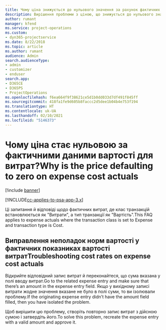 ```yaml
---
title: Чому ціна знижується до нульового значення за рахунок фактичних показників вартості витрат?
description: Вирішення проблеми з ціною, що знижується до нульового значення за рахунок фактичних показників вартості витрат.
author: rumant
manager: kfend
ms.service: project-operations
ms.custom:
- dyn365-projectservice
ms.date: 8/22/2018
ms.topic: article
ms.author: rumant
audience: Admin
search.audienceType:
- admin
- customizer
- enduser
search.app:
- D365CE
- D365PS
- ProjectOperations
ms.openlocfilehash: f6ea664f9f38621ce5d1b0dd033d7df491f845ff
ms.sourcegitcommit: 418fa1fe9d605b8faccc2d5dee1b04b4e753f194
ms.translationtype: HT
ms.contentlocale: uk-UA
ms.lasthandoff: 02/10/2021
ms.locfileid: "5146373"
---
```

# <a name="why-is-the-price-defaulting-to-zero-on-expense-cost-actuals"></a><span data-ttu-id="790fc-103">Чому ціна стає нульовою за фактичними даними вартості для витрат?</span><span class="sxs-lookup"><span data-stu-id="790fc-103">Why is the price defaulting to zero on expense cost actuals</span></span>

[!include [banner](../includes/psa-now-project-operations.md)]

[!INCLUDE[cc-applies-to-psa-app-3.x](../includes/cc-applies-to-psa-app-3x.md)]

<span data-ttu-id="790fc-104">Ці запитання й відповіді щодо фактичних витрат, де клас транзакцій встановлюється як "Витрати", а тип транзакції як "Вартість".</span><span class="sxs-lookup"><span data-stu-id="790fc-104">This FAQ applies to expense actuals where the transaction class is set to Expense and transaction type is Cost.</span></span>

## <a name="troubleshooting-cost-rates-on-expense-cost-actuals"></a><span data-ttu-id="790fc-105">Виправлення неполадок норм вартості у фактичних показниках вартості витрат</span><span class="sxs-lookup"><span data-stu-id="790fc-105">Troubleshooting cost rates on expense cost actuals</span></span>

<span data-ttu-id="790fc-106">Відкрийте відповідний запис витрат й переконайтеся, що сума вказана у полі вводу витрат.</span><span class="sxs-lookup"><span data-stu-id="790fc-106">Go to the related expense entry and make sure that there’s an amount in the expense entry field.</span></span> <span data-ttu-id="790fc-107">Якщо у вихідному записі витрати жодне значення вказане не було в полі суми, то ви ізолювали проблему.</span><span class="sxs-lookup"><span data-stu-id="790fc-107">If the originating expense entry didn’t have the amount field filled, then you have isolated the problem.</span></span>
 
<span data-ttu-id="790fc-108">Щоб вирішити цю проблему, створіть повторно запис витрат з дійсною сумою і затвердіть його.</span><span class="sxs-lookup"><span data-stu-id="790fc-108">To solve this problem, recreate the expense entry with a valid amount and approve it.</span></span>
